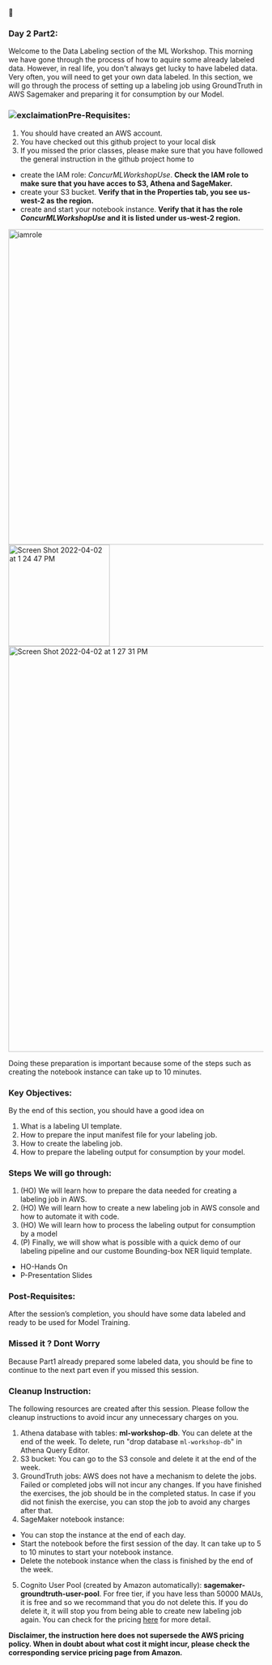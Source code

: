 :calendar:
### Day 2 Part2:

Welcome to the Data Labeling section of the ML Workshop. This morning we have gone through the process of how to aquire some already labeled data. However, in real life, you don't always get lucky to have labeled data. Very often, you will need to get your own data labeled. In this section, we will go through the process of setting up a labeling job using GroundTruth in AWS Sagemaker and preparing it for consumption by our Model.

### ![exclaimation](https://user-images.githubusercontent.com/769011/161400643-c2242bd9-75e7-4fcd-a9e2-2c5174c67b97.png)Pre-Requisites:
1.	You should have created an AWS account.
2.  You have checked out this github project to your local disk
3.	If you missed the prior classes, please make sure that you have followed the general instruction in the github project home to
* create the IAM role: <i>ConcurMLWorkshopUse</i>. <b>Check the IAM role to make sure that you have acces to S3, Athena and SageMaker.</b>
* create your S3 bucket. <b>Verify that in the Properties tab, you see us-west-2 as the region.</b>
* create and start your notebook instance. <b>Verify that it has the role <i>ConcurMLWorkshopUse</i> and it is listed under us-west-2 region.</b>

<img width="622" alt="iamrole" src="https://user-images.githubusercontent.com/769011/161399924-dbe2b37a-39fe-438c-b35f-f090d646fecf.png">
<img width="200" alt="Screen Shot 2022-04-02 at 1 24 47 PM" src="https://user-images.githubusercontent.com/769011/161400029-88ae24d4-bf57-4436-bac5-28ba6e520df3.png">
<img width="800" alt="Screen Shot 2022-04-02 at 1 27 31 PM" src="https://user-images.githubusercontent.com/769011/161400105-097f31f5-4c4f-4262-b733-94f9716b8158.png">


Doing these preparation is important because some of the steps such as creating the notebook instance can take up to 10 minutes.

### Key Objectives:
By the end of this section, you should have a good idea on
1.	What is a labeling UI template.
2.	How to prepare the input manifest file for your labeling job.
3.	How to create the labeling job.
4.  How to prepare the labeling output for consumption by your model.

### Steps We will go through:
1.	(HO) We will learn how to prepare the data needed for creating a labeling job in AWS.
2.	(HO) We will learn how to create a new labeling job in AWS console and how to automate it with code.
3.	(HO) We will learn how to process the labeling output for consumption by a model
4.	(P) Finally, we will show what is possible with a quick demo of our labeling pipeline and our custome Bounding-box NER liquid template.

* HO-Hands On
* P-Presentation Slides

### Post-Requisites:
After the session’s completion, you should have some data labeled and ready to be used for Model Training.


### Missed it ? Dont Worry
Because Part1 already prepared some labeled data, you should be fine to continue to the next part even if you missed this session.

### Cleanup Instruction:
The following resources are created after this session. Please follow the cleanup instructions to avoid incur any unnecessary charges on you.

1. Athena database with tables: <b>ml-workshop-db</b>. You can delete at the end of the week. To delete, run "drop database `ml-workshop-db`" in Athena Query Editor.
2. S3 bucket: You can go to the S3 console and delete it at the end of the week.
3. GroundTruth jobs: AWS does not have a mechanism to delete the jobs. Failed or completed jobs will not incur any changes. If you have finished the exercises, the job should be in the completed status. In case if you did not finish the exercise, you can stop the job to avoid any charges after that.
4. SageMaker notebook instance:
* You can stop the instance at the end of each day.
* Start the notebook before the first session of the day. It can take up to 5 to 10 minutes to start your notebook instance.
* Delete the notebook instance when the class is finished by the end of the week.
5. Cognito User Pool (created by Amazon automatically): <b>sagemaker-groundtruth-user-pool</b>. For free tier, if you have less than 50000 MAUs, it is free and so we recommand that you do not delete this. If you do delete it, it will stop you from being able to create new labeling job again. You can check for the pricing [here](https://aws.amazon.com/cognito/pricing/) for more detail.

<strong>Disclaimer, the instruction here does not supersede the AWS pricing policy. When in doubt about what cost it might incur, please check the corresponding service pricing page from Amazon.</strong>

